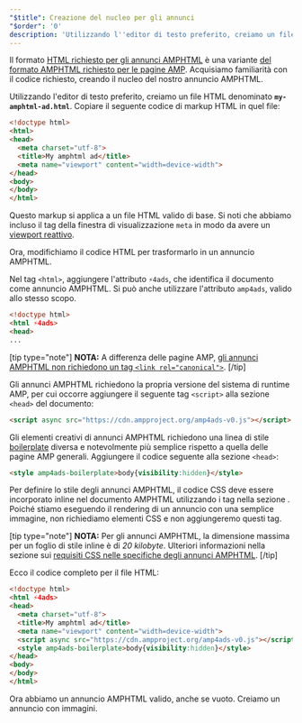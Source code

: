 ```yaml
---
"$title": Creazione del nucleo per gli annunci
"$order": '0'
description: 'Utilizzando l''editor di testo preferito, creiamo un file HTML denominato my-amphtml-ad.html. Copiare il seguente codice di markup HTML in quel file: ...'
---
```


Il formato [HTML richiesto per gli annunci AMPHTML](../../../../documentation/guides-and-tutorials/learn/a4a_spec.md) è una variante [del formato AMPHTML richiesto per le pagine AMP](../../../../documentation/guides-and-tutorials/learn/spec/amphtml.md). Acquisiamo familiarità con il codice richiesto, creando il nucleo del nostro annuncio AMPHTML.

Utilizzando l'editor di testo preferito, creiamo un file HTML denominato **`my-amphtml-ad.html`**. Copiare il seguente codice di markup HTML in quel file:

```html
<!doctype html>
<html>
<head>
  <meta charset="utf-8">
  <title>My amphtml ad</title>
  <meta name="viewport" content="width=device-width">
</head>
<body>
</body>
</html>
```

Questo markup si applica a un file HTML valido di base. Si noti che abbiamo incluso il tag della finestra di visualizzazione `meta` in modo da avere un [viewport reattivo](../../../../documentation/guides-and-tutorials/develop/style_and_layout/responsive_design.md#controlling-the-viewport).

Ora, modifichiamo il codice HTML per trasformarlo in un annuncio AMPHTML.

Nel tag `<html>`, aggiungere l'attributo `⚡4ads`, che identifica il documento come annuncio AMPHTML. Si può anche utilizzare l'attributo `amp4ads`, valido allo stesso scopo.

```html
<!doctype html>
<html ⚡4ads>
<head>
...
```

[tip type="note"] **NOTA:** A differenza delle pagine AMP, [gli annunci AMPHTML non richiedono un tag `<link rel="canonical">`](../../../../documentation/guides-and-tutorials/learn/a4a_spec.md#amphtml-ad-format-rules). [/tip]

Gli annunci AMPHTML richiedono la propria versione del sistema di runtime AMP, per cui occorre aggiungere il seguente tag `<script>` alla sezione `<head>` del documento:

```html
<script async src="https://cdn.ampproject.org/amp4ads-v0.js"></script>
```

Gli elementi creativi di annunci AMPHTML richiedono una linea di stile [boilerplate](../../../../documentation/guides-and-tutorials/learn/a4a_spec.md#boilerplate) diversa e notevolmente più semplice rispetto a quella delle pagine AMP generali. Aggiungere il codice seguente alla sezione `<head>`:

```html
<style amp4ads-boilerplate>body{visibility:hidden}</style>
```

Per definire lo stile degli annunci AMPHTML, il codice CSS deve essere incorporato inline nel documento AMPHTML utilizzando i tag <code><style amp-custom></style></code> nella sezione <code><head></code>. Poiché stiamo eseguendo il rendering di un annuncio con una semplice immagine, non richiediamo elementi CSS e non aggiungeremo questi tag.

[tip type="note"] **NOTA:** Per gli annunci AMPHTML, la dimensione massima per un foglio di stile inline è di *20 kilobyte*. Ulteriori informazioni nella sezione sui [requisiti CSS nelle specifiche degli annunci AMPHTML](../../../../documentation/guides-and-tutorials/learn/a4a_spec.md#css). [/tip]

Ecco il codice completo per il file HTML:

```html
<!doctype html>
<html ⚡4ads>
<head>
  <meta charset="utf-8">
  <title>My amphtml ad</title>
  <meta name="viewport" content="width=device-width">
  <script async src="https://cdn.ampproject.org/amp4ads-v0.js"></script>
  <style amp4ads-boilerplate>body{visibility:hidden}</style>
</head>
<body>
</body>
</html>
```

Ora abbiamo un annuncio AMPHTML valido, anche se vuoto. Creiamo un annuncio con immagini.
